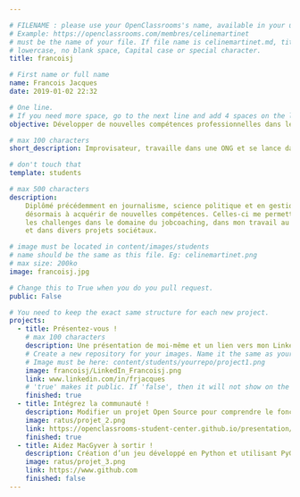 ```yaml
---

# FILENAME : please use your OpenClassrooms's name, available in your url.
# Example: https://openclassrooms.com/membres/celinemartinet
# must be the name of your file. If file name is celinemartinet.md, title is celinemartinet.
# lowercase, no blank space, Capital case or special character.
title: francoisj

# First name or full name
name: Francois Jacques
date: 2019-01-02 22:32

# One line.
# If you need more space, go to the next line and add 4 spaces on the left, as in 'description'.
objective: Développer de nouvelles compétences professionnelles dans le domaine informatique.

# max 100 characters
short_description: Improvisateur, travaille dans une ONG et se lance dans le jobcoaching. Le code me permettra d'anticiper de nombreux challenges d'aujourd'hui et de demain.

# don't touch that
template: students

# max 500 characters
description:
    Diplômé précédemment en journalisme, science politique et en gestion, je cherche
    désormais à acquérir de nouvelles compétences. Celles-ci me permettront d'anticiper
    les challenges dans le domaine du jobcoaching, dans mon travail au sein d'une ONG
    et dans divers projets sociétaux.

# image must be located in content/images/students
# name should be the same as this file. Eg: celinemartinet.png
# max size: 200ko
image: francoisj.jpg

# Change this to True when you do you pull request.
public: False

# You need to keep the exact same structure for each new project.
projects:
  - title: Présentez-vous !
    # max 100 characters
    description: Une présentation de moi-même et un lien vers mon LinkedIn.
    # Create a new repository for your images. Name it the same as your nickname and profile picture.
    # Image must be here: content/students/yourrepo/project1.png
    image: francoisj/LinkedIn_Francoisj.png
    link: www.linkedin.com/in/frjacques
    # 'true' makes it public. If 'false', then it will not show on the website.
    finished: true
  - title: Intégrez la communauté !
    description: Modifier un projet Open Source pour comprendre le fonctionnement de Git, de Github et des pull requests.
    image: ratus/projet_2.png
    link: https://openclassrooms-student-center.github.io/presentation/students/ratus.html
    finished: true
  - title: Aidez MacGyver à sortir !
    description: Création d’un jeu développé en Python et utilisant PyGame.
    image: ratus/projet_3.png
    link: https://www.github.com
    finished: false
---
```




